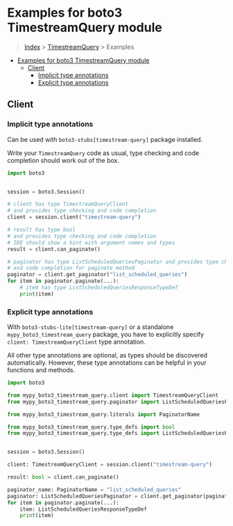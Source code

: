 <a id="examples-for-boto3-timestreamquery-module"></a>

# Examples for boto3 TimestreamQuery module

> [Index](../README.md) > [TimestreamQuery](./README.md) > Examples

- [Examples for boto3 TimestreamQuery module](#examples-for-boto3-timestreamquery-module)
  - [Client](#client)
    - [Implicit type annotations](#implicit-type-annotations)
    - [Explicit type annotations](#explicit-type-annotations)

<a id="client"></a>

## Client

<a id="implicit-type-annotations"></a>

### Implicit type annotations

Can be used with `boto3-stubs[timestream-query]` package installed.

Write your `TimestreamQuery` code as usual, type checking and code completion
should work out of the box.

```python
import boto3


session = boto3.Session()

# client has type TimestreamQueryClient
# and provides type checking and code completion
client = session.client("timestream-query")

# result has type bool
# and provides type checking and code completion
# IDE should show a hint with argument names and types
result = client.can_paginate()

# paginator has type ListScheduledQueriesPaginator and provides type checking
# and code completion for paginate method
paginator = client.get_paginator("list_scheduled_queries")
for item in paginator.paginate(...):
    # item has type ListScheduledQueriesResponseTypeDef
    print(item)
```

<a id="explicit-type-annotations"></a>

### Explicit type annotations

With `boto3-stubs-lite[timestream-query]` or a standalone
`mypy_boto3_timestream_query` package, you have to explicitly specify
`client: TimestreamQueryClient` type annotation.

All other type annotations are optional, as types should be discovered
automatically. However, these type annotations can be helpful in your functions
and methods.

```python
import boto3

from mypy_boto3_timestream_query.client import TimestreamQueryClient
from mypy_boto3_timestream_query.paginator import ListScheduledQueriesPaginator

from mypy_boto3_timestream_query.literals import PaginatorName

from mypy_boto3_timestream_query.type_defs import bool
from mypy_boto3_timestream_query.type_defs import ListScheduledQueriesResponseTypeDef


session = boto3.Session()

client: TimestreamQueryClient = session.client("timestream-query")

result: bool = client.can_paginate()

paginator_name: PaginatorName = "list_scheduled_queries"
paginator: ListScheduledQueriesPaginator = client.get_paginator(paginator_name)
for item in paginator.paginate(...):
    item: ListScheduledQueriesResponseTypeDef
    print(item)
```
